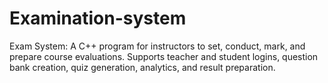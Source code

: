 # Examination-system
Exam System: A C++ program for instructors to set, conduct, mark, and prepare course evaluations. Supports teacher and student logins, question bank creation, quiz generation, analytics, and result preparation.
